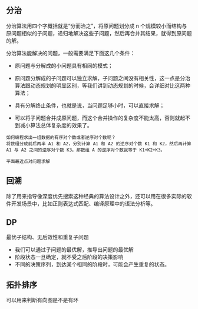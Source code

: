 ## 分治

分治算法用四个字概括就是“分而治之”，将原问题划分成 n 个规模较小而结构与原问题相似的子问题，递归地解决这些子问题，然后再合并其结果，就得到原问题的解。

分治算法能解决的问题，一般需要满足下面这几个条件：

- <p>原问题与分解成的小问题具有相同的模式；</p>
- <p>原问题分解成的子问题可以独立求解，子问题之间没有相关性，这一点是分治算法跟动态规划的明显区别，等我们讲到动态规划的时候，会详细对比这两种算法；</p>
- <p>具有分解终止条件，也就是说，当问题足够小时，可以直接求解；</p>
- <p>可以将子问题合并成原问题，而这个合并操作的复杂度不能太高，否则就起不到减小算法总体复杂度的效果了。</p>

```如何编程求出一组数据的有序对个数或者逆序对个数呢？
如何编程求出一组数据的有序对个数或者逆序对个数呢？
将数组分成前后两半 A1 和 A2，分别计算 A1 和 A2 的逆序对个数 K1 和 K2，然后再计算 A1 与 A2 之间的逆序对个数 K3。那数组 A 的逆序对个数就等于 K1+K2+K3。
```

```
平面最近点对问题求解
```

## 回溯

除了用来指导像深度优先搜索这种经典的算法设计之外，还可以用在很多实际的软件开发场景中，比如正则表达式匹配、编译原理中的语法分析等。

## DP

最优子结构、无后效性和重复子问题

- 我们可以通过子问题的最优解，推导出问题的最优解
- 阶段状态一旦确定，就不受之后阶段的决策影响
- 不同的决策序列，到达某个相同的阶段时，可能会产生重复的状态。

## 拓扑排序

可以用来判断有向图是不是有环